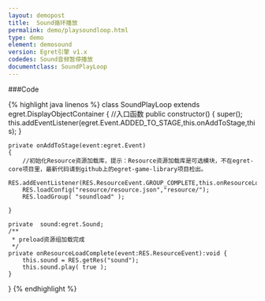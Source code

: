 ```yaml
---
layout: demopost
title:  Sound循环播放
permalink: demo/playsoundloop.html
type: demo
element: demosound
version: Egret引擎 v1.x
codedes: Sound音频暂停播放
documentclass: SoundPlayLoop
---
```


###Code

{% highlight java linenos %}
class SoundPlayLoop extends egret.DisplayObjectContainer
{
    //入口函数
    public constructor()
    {
        super();
        this.addEventListener(egret.Event.ADDED_TO_STAGE,this.onAddToStage,this);
    }

    private onAddToStage(event:egret.Event)
    {
        //初始化Resource资源加载库，提示：Resource资源加载库是可选模块，不在egret-core项目里，最新代码请到github上的egret-game-library项目检出。
        RES.addEventListener(RES.ResourceEvent.GROUP_COMPLETE,this.onResourceLoadComplete,this);
        RES.loadConfig("resource/resource.json","resource/");
        RES.loadGroup( "soundload" );

    }

    private  sound:egret.Sound;
    /**
     * preload资源组加载完成
     */
    private onResourceLoadComplete(event:RES.ResourceEvent):void {
        this.sound = RES.getRes("sound");
        this.sound.play( true );
    }
}
{% endhighlight %}
